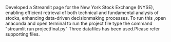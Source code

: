 Developed a Streamlit page for the New York Stock Exchange (NYSE), enabling
efficient retrieval of both technical and fundamental analysis of stocks, enhancing data-driven decisionmaking processes.
To run this ,open anaconda and open terminal
to run the project file type the command "streamlit run projectfinal.py"
Three datafiles has been used.Please refer supporting files.
